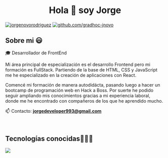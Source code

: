 <h1 align="center">Hola 👋  soy Jorge </h1> 
<p align="left">
<a href="https://www.linkedin.com/in/jorgenovorodriguez/" target="blank"><img align="center" src="https://img.shields.io/badge/LinkedIn-0077B5?style=for-the-badge&logo=linkedin&logoColor=white" alt="jorgenovorodriguez"/></a>
<a href = "https://github.com/gradhoc-jnovo" target="blank"><img align="center" src="https://img.shields.io/badge/GitHub-100000?style=for-the-badge&logo=github&logoColor=white" alt="github.com/gradhoc-jnovo"  /></a>
  </p>

<h2>Sobre mi 😃</h2>
<!--Intro start-->

<p align="left">
🎓 Desarrollador de FrontEnd

Mi área principal de especialización es el desarrollo Frontend pero mi formación es FullStack. Partiendo de la base de HTML, CSS y JavaScript me he especializado en la creación de aplicaciones con React.

Comencé mi formación de manera autodidácta, pasando luego a hacer un bootcamp de programación web en Hack a Boss. Por suerte he podido seguir ampliando mis conocimientos gracias a mi experiencia laboral, donde me he encontrado con compañeros de los que he aprendido mucho.

📫 Contacto: **jorgedeveloper993@gmail.com**
<!--Intro end-->
  </p>
<br>

<h2 >Tecnologías conocidas👨🏻‍💻</h2>
<!--tech stack icons-->
<p align="left">
  <a href="https://skillicons.dev">
    <img src="https://skillicons.dev/icons?i=css,html,react,redux,figma,typescript,vite,next,tailwind,bootstrap,express,js,nodejs,mysql,git,github,materialui,postman,vscode,linux,line=12" />
  </a>
</p>
<br>
<!-------------------------->
